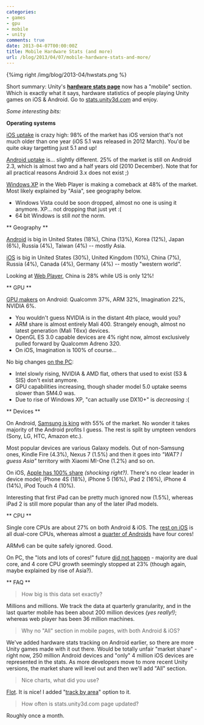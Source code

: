 ```yaml
---
categories:
- games
- gpu
- mobile
- unity
comments: true
date: 2013-04-07T00:00:00Z
title: Mobile Hardware Stats (and more)
url: /blog/2013/04/07/mobile-hardware-stats-and-more/
---
```


{%img right /img/blog/2013-04/hwstats.png %}

Short summary: Unity's [**hardware stats page**](http://stats.unity3d.com/) now has a "mobile" section. Which is exactly what it says, hardware statistics of people playing Unity games on iOS & Android. Go to [stats.unity3d.com](http://stats.unity3d.com/) and enjoy.

*Some interesting bits:*

**Operating systems**

[iOS uptake](http://stats.unity3d.com/mobile/os-ios.html) is crazy high: 98% of the market has iOS version that's not much older than one year (iOS 5.1 was released in 2012 March). You'd be quite okay targetting just 5.1 and up!

[Android uptake](http://stats.unity3d.com/mobile/os.html) is... slightly different. 25% of the market is still on Android 2.3, which is almost two and a half years old (2010 December). Note that for all practical reasons Android 3.x does not exist ;)

[Windows XP](http://stats.unity3d.com/web/os.html) in the Web Player is making a comeback at 48% of the market. Most likely explained by "Asia", see geography below.

* Windows Vista could be soon dropped, almost no one is using it anymore. XP... not dropping that just yet :(
* 64 bit Windows is still *not* the norm.


** Geography **

 [Android](http://stats.unity3d.com/mobile/os.html) is big in United States (18%), China (13%), Korea (12%), Japan (6%), Russia (4%), Taiwan (4%) -- mostly Asia.

 [iOS](http://stats.unity3d.com/mobile/os-ios.html) is big in United States (30%), United Kingdom (10%), China (7%), Russia (4%), Canada (4%), Germany (4%) -- mostly "western world".

 Looking at [Web Player](http://stats.unity3d.com/web/os.html), China is 28% while US is only 12%! 


** GPU **

[GPU makers](http://stats.unity3d.com/mobile/gpu.html) on Android: Qualcomm 37%, ARM 32%, Imagination 22%, NVIDIA 6%.

* You wouldn't guess NVIDIA is in the distant 4th place, would you?
* ARM share is almost entirely Mali 400. Strangely enough, almost no latest generation (Mali T6xx) devices.
* OpenGL ES 3.0 capable devices are 4% right now, almost exclusively pulled forward by Qualcomm Adreno 320.
* On iOS, Imagination is 100% of course...

No big changes [on the PC](http://stats.unity3d.com/web/gpu.html):

* Intel slowly rising, NVIDIA & AMD flat, others that used to exist (S3 & SIS) don't exist anymore.
* GPU capabilities increasing, though shader model 5.0 uptake seems slower than SM4.0 was.
* Due to rise of Windows XP, "can actually use DX10+" is *decreasing* :(


** Devices **

On Android, [Samsung is king](http://stats.unity3d.com/mobile/device.html) with 55% of the market. No wonder it takes majority of the Android profits I guess. The rest is split by umpteen vendors (Sony, LG, HTC, Amazon etc.).

Most popular devices are various Galaxy models. Out of non-Samsung ones, Kindle Fire (4.3%), Nexus 7 (1.5%) and then it goes into *"WAT? I guess Asia"* territory with Xiaomi MI-One (1.2%) and so on.

On iOS, [Apple has 100% share](http://stats.unity3d.com/mobile/device-ios.html) *(shocking right?)*. There's no clear leader in device model; iPhone 4S (18%), iPhone 5 (16%), iPad 2 (16%), iPhone 4 (14%), iPod Touch 4 (10%).

Interesting that first iPad can be pretty much ignored now (1.5%), whereas iPad 2 is still more popular than any of the later iPad models.


** CPU **

Single core CPUs are about 27% on both Android & iOS. The [rest on iOS](http://stats.unity3d.com/mobile/cpu-ios.html) is all dual-core CPUs, whereas almost a [quarter of Androids](http://stats.unity3d.com/mobile/cpu.html) have four cores!

ARMv6 can be quite safely ignored. Good.

On PC, the "lots and lots of cores!" future [did not happen](http://stats.unity3d.com/web/cpu.html) - majority are dual core, and 4 core CPU growth seemingly stopped at 23% (though again, maybe explained by rise of Asia?).


** FAQ **

> How big is this data set exactly?

Millions and millions. We track the data at quarterly granularity, and in the last quarter mobile has been about 200 million devices *(yes really!)*; whereas web player has been 36 million machines.

> Why no "All" section in mobile pages, with both Android & iOS?

We've added hardware stats tracking on Android earlier, so there are more Unity games made with it out there. Would be totally unfair "market share" - right now, 250 million Android devices and "only" 4 million iOS devices are represented in the stats. As more developers move to more recent Unity versions, the market share will level out and then we'll add "All" section.

> Nice charts, what did you use?

[Flot](http://www.flotcharts.org/). It is nice! I added "[track by area](https://github.com/flot/flot/pull/867)" option to it.

> How often is stats.unity3d.com page updated?

Roughly once a month.


